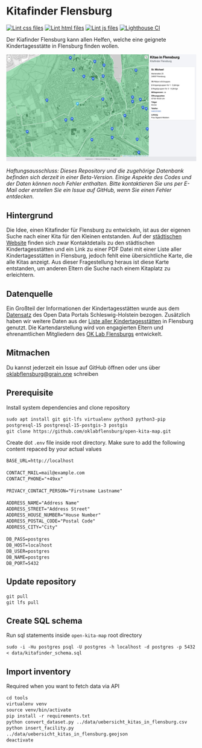 # Kitafinder Flensburg

[![Lint css files](https://github.com/oklabflensburg/open-kita-map/actions/workflows/lint-css.yml/badge.svg)](https://github.com/oklabflensburg/open-kita-map/actions/workflows/lint-css.yml)
[![Lint html files](https://github.com/oklabflensburg/open-kita-map/actions/workflows/lint-html.yml/badge.svg)](https://github.com/oklabflensburg/open-kita-map/actions/workflows/lint-html.yml)
[![Lint js files](https://github.com/oklabflensburg/open-kita-map/actions/workflows/lint-js.yml/badge.svg)](https://github.com/oklabflensburg/open-kita-map/actions/workflows/lint-js.yml)
[![Lighthouse CI](https://github.com/oklabflensburg/open-kita-map/actions/workflows/lighthouse.yml/badge.svg)](https://github.com/oklabflensburg/open-kita-map/actions/workflows/lighthouse.yml)

Der Kiafinder Flensburg kann allen Helfen, welche eine geignete Kindertagesstätte in Flensburg finden wollen.


![Kitafinder Flensburg](https://raw.githubusercontent.com/oklabflensburg/open-kita-map/main/screenshot_kitafinder_flensburg.jpg)

_Haftungsausschluss: Dieses Repository und die zugehörige Datenbank befinden sich derzeit in einer Beta-Version. Einige Aspekte des Codes und der Daten können noch Fehler enthalten. Bitte kontaktieren Sie uns per E-Mail oder erstellen Sie ein Issue auf GitHub, wenn Sie einen Fehler entdecken._



## Hintergrund

Die Idee, einen Kitafinder für Flensburg zu entwickeln, ist aus der eigenen Suche nach einer Kita für den Kleinen entstanden. Auf der [städtischen Website](https://www.flensburg.de/Kultur-Bildung/Bildungsb%C3%BCro/Kindertagesbetreuung/Kindertagesst%C3%A4tten) finden sich zwar Kontaktdetails zu den städtischen Kindertagesstätten und ein Link zu einer PDF Datei mit einer Liste aller Kindertagesstätten in Flensburg, jedoch fehlt eine übersichtliche Karte, die alle Kitas anzeigt. Aus dieser Fragestellung heraus ist diese Karte entstanden, um anderen Eltern die Suche nach einem Kitaplatz zu erleichtern.


## Datenquelle

Ein Großteil der Informationen der Kindertagesstätten wurde aus dem [Datensatz](https://opendata.schleswig-holstein.de/dataset/kindertagesstaetten-2024-01-17) des Open Data Portals Schleswig-Holstein bezogen. Zusätzlich haben wir weitere Daten aus der [Liste aller Kindertagesstätten](https://www.flensburg.de/media/custom/2306_2545_1.PDF) in Flensburg genutzt. Die Kartendarstellung wird von engagierten Eltern und ehrenamtlichen Mitgliedern des [OK Lab Flensburgs](https://oklabflensburg.de) entwickelt.



## Mitmachen

Du kannst jederzeit ein Issue auf GitHub öffnen oder uns über oklabflensburg@grain.one schreiben




## Prerequisite

Install system dependencies and clone repository

```
sudo apt install git git-lfs virtualenv python3 python3-pip postgresql-15 postgresql-15-postgis-3 postgis
git clone https://github.com/oklabflensburg/open-kita-map.git
```

Create dot `.env` file inside root directory. Make sure to add the following content repaced by your actual values

```
BASE_URL=http://localhost

CONTACT_MAIL=mail@example.com
CONTACT_PHONE="+49xx"

PRIVACY_CONTACT_PERSON="Firstname Lastname"

ADDRESS_NAME="Address Name"
ADDRESS_STREET="Address Street"
ADDRESS_HOUSE_NUMBER="House Number"
ADDRESS_POSTAL_CODE="Postal Code"
ADDRESS_CITY="City"

DB_PASS=postgres
DB_HOST=localhost
DB_USER=postgres
DB_NAME=postgres
DB_PORT=5432
```


## Update repository

```
git pull
git lfs pull
```


## Create SQL schema

Run sql statements inside `open-kita-map` root directory

```
sudo -i -Hu postgres psql -U postgres -h localhost -d postgres -p 5432 < data/kitafinder_schema.sql
```


## Import inventory

Required when you want to fetch data via API

```
cd tools
virtualenv venv
source venv/bin/activate
pip install -r requirements.txt
python convert_dataset.py ../data/uebersicht_kitas_in_flensburg.csv
python insert_facility.py ../data/uebersicht_kitas_in_flensburg.geojson
deactivate
```
